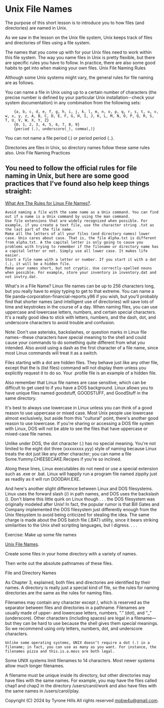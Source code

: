  # Unix File Names

The purpose of this short lesson is to introduce you to how files (and directories) are named in Unix.

As we saw in the lesson on the Unix file system, Unix keeps track of files and directories of files using a file system.

The names that you come up with for your Unix files need to work within this file system. The way you name files in Unix is pretty flexible, but there are specific rules you have to follow. In practice, there are also some good habits to get into when making your own files.
Unix File Naming Rules

Although some Unix systems might vary, the general rules for file naming are as follows.

You can name a file in Unix using up to a certain number of characters (the precise number is defined by your particular Unix installation--check your system documentation) in any combination from the following sets:

```
    {a, b, c, d, e, f, g, h, i, j, k, l, m, n, o, p, q, r, s, t, u, v, w, x, y, z, A, B, C, D, E, F, G, H, I, J, K, L, M, N, O, P, Q, R, S, T, U, V, W, X, Y, Z}
    {0, 1, 2, 3, 4, 5, 6, 7, 8, 9}
    {period (.), underscore(_), comma(,)} 
```
You can not name a file period (.) or period period (..).

Directories are files in Unix, so directory names follow these same rules also.
Unix File Naming Practices

## You need to follow the official rules for file naming in Unix, but here are some good practices that I've found also help keep things straight:

[What Are The Rules for Linux File Names?](https://lowfatlinux.com/linux-filenames.html).

    Avoid naming a file with the same name as a Unix command. You can find out if a name is a Unix command by using the man command.
    Use file extensions that are widely recognized when possible. For example, if you create a text file, use the character string .txt as the last part of the file name.
    Make all the letters of all your files (and directory names) lower case. Unix cares about case. That is, the file Alpha.txt is different from alpha.txt. A the capital letter is only going to cause you problems with trying to remember if the filename or directory name has a capital letter or not. Simply use all lower case. It makes life easier.
    Start a file name with a letter or number. If you start it with a dot (.), it will be a hidden file.
    Make your names short, but not cryptic. Use correctly-spelled nouns when possible. For example, store your inventory in inventory.dat and not invtry.dat.

What's in a File Name? Linux file names can be up to 256 characters long, but you really have to enjoy typing to get to that extreme. You can name a file panda-corporation-financial-reports.y96 if you wish, but you'll probably find that shorter names (and intelligent use of directories) will save lots of time and keystrokes in the course of a day. When naming files, you can use uppercase and lowercase letters, numbers, and certain special characters. It's a really good idea to stick with letters, numbers, and the dash, dot, and underscore characters to avoid trouble and confusion.

Note: Don't use asterisks, backslashes, or question marks in Linux file names--these characters have special meaning to the shell and could cause your commands to do something quite different from what you intended. Also avoid using a dash as the first character of a file name, since most Linux commands will treat it as a switch.

Files starting with a dot are hidden files. They behave just like any other file, except that the ls (list files) command will not display them unless you explicitly request it to do so. Your .profile file is an example of a hidden file.

Also remember that Linux file names are case sensitive, which can be difficult to get used to if you have a DOS background. Linux allows you to have unique files named goodstuff, GOODSTUFF, and GoodStuff in the same directory.

It's best to always use lowercase in Linux unless you can think of a good reason to use uppercase or mixed case. Most Unix people use lowercase almost exclusively, but aside from this "cultural" point, there's another good reason to use lowercase. If you're sharing or accessing a DOS file system with Linux, DOS will not be able to see the files that have uppercase or mixed-case file names.

Unlike under DOS, the dot character (.) has no special meaning. You're not limited to the eight dot three (xxxxxxxx.yyy) style of naming because Linux treats the dot just like any other character; you can name a file Some.Yummy.CHEESECAKE.Recipes if you're so inclined.

Along these lines, Linux executables do not need or use a special extension such as .exe or .bat. Linux will happily run a program file named zippity just as readily as it will run DOODAH.EXE.

And here's another slight difference between Linux and DOS filesystems. Linux uses the forward slash (/) in path names, and DOS uses the backslash (\). Don't blame this little quirk on Linux though . . . the DOS filesystem was originally modeled after Unix! In fact, the popular rumor is that Bill Gates and Company implemented the DOS filesystem just differently enough from the Unix filesystem to avoid being criticized for stealing the idea. The same charge is made about the DOS batch file (.BAT) utility, since it bears striking similarities to the Unix shell scripting languages, but I digress. . . .

Exercise: Make up some file names

[Unix File Names](https://johndecember.com/unix/tutor/filenames.html).

Create some files in your home directory with a variety of names.

Then write out the absolute pathnames of these files.

File and Directory Names

As Chapter 3, explained, both files and directories are identified by their names. A directory is really just a special kind of file, so the rules for naming directories are the same as the rules for naming files.

Filenames may contain any character except /, which is reserved as the separator between files and directories in a pathname. Filenames are usually made of upper- and lowercase letters, numbers, “.” (dot), and “_” (underscore). Other characters (including spaces) are legal in a filename—but they can be hard to use because the shell gives them special meanings. So we recommend using only letters, numbers, dot, and underscore characters.
```
Unlike some operating systems, UNIX doesn’t require a dot (.) in a filename; in fact, you can use as many as you want. For instance, the filenames pizza and this.is.a.mess are both legal.
```

Some UNIX systems limit filenames to 14 characters. Most newer systems allow much longer filenames.

A filename must be unique inside its directory, but other directories may have files with the same names. For example, you may have the files called
chap1 and chap2 in the directory /users/carol/work and also have files with the same names in /users/carol/play.

Copyright (C) 2024 by Tyrone Hills All rights reserved <mobw4u@gmail.com>.
